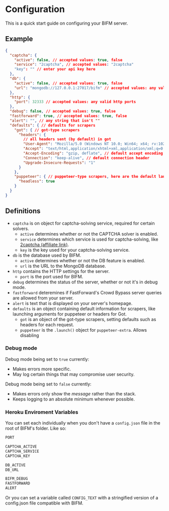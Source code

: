 # Configuration

This is a quick start guide on configuring your BIFM server.

## Example

```json
{
  "captcha": {
    "active": false, // accepted values: true, false
    "service": "2captcha", // accepted values: "2captcha"
    "key": "" // enter your api key here
  },
  "db": {
    "active": false, // accepted values: true, false
    "url": "mongodb://127.0.0.1:27017/bifm" // accepted values: any valid mongoDB url
  },
  "http": {
    "port": 32333 // accepted values: any valid http ports
  }, 
  "debug": false, // accepted values: true, false
  "fastforward": true, // accepted values: true, false
  "alert": "", // any string that isn't ""
  "defaults": { // defaults for scrapers
    "got": { // got-type scrapers
      "headers": {
        // all headers sent (by default) in got
        "User-Agent": "Mozilla/5.0 (Windows NT 10.0; Win64; x64; rv:102.0) Gecko/20100101 Firefox/102.0", // default user agent, currently firefox 102.0 on linux
        "Accept": "text/html,application/xhtml+xml,application/xml;q=0.9,*/*;q=0.8", // default accept header
        "Accept-Encoding": "gzip, deflate", // default accept encoding
        "Connection": "keep-alive", // default connection header
        "Upgrade-Insecure-Requests": "1" 
      }
    },
    "puppeteer": { // puppeteer-type scrapers, here are the default launching headers.
      "headless": true
    }
  }
}
```

## Definitions

- `captcha` is on object for captcha-solving service, required for certain solvers.
  - `active` determines whether or not the CAPTCHA solver is enabled.
  - `service` determines which service is used for captcha-solving, like [2captcha (affiliate link)](https://2captcha.com?from=12366899).
  - `key` is the key used for your captcha-solving service.
- `db` is the database used by BIFM.
  - `active` determines whether or not the DB feature is enabled.
  - `url` is the URL to the MongoDB database.
- `http` contains the HTTP settings for the server.
  - `port` is the port used for BIFM.
- `debug` determines the status of the server, whether or not it's in debug mode. 
- `fastforward` deteremines if FastForward's Crowd Bypass server queries are allowed from your server.
- `alert` is text that is displayed on your server's homepage.
- `defaults` is an object containing default information for scrapers, like launching arguments for puppeteer or headers for Got.
  - `got` is an object of the got-type scrapers, setting defaults such as headers for each request.
  - `puppeteer` is the `.launch()` object for `puppeteer-extra`. Allows disabling 

### Debug mode

Debug mode being set to `true` currently:
- Makes errors more specific.
- May log certain things that may compromise user security.

Debug mode being set to `false` currently:
- Makes errors only show the *message* rather than the stack.
- Keeps logging to an absolute minimum whenever possible.

### Heroku Enviroment Variables

You can set each individually when you don't have a `config.json` file in the root of BIFM's folder. Like so:

```sh
PORT

CAPTCHA_ACTIVE
CAPTCHA_SERVICE
CAPTCHA_KEY

DB_ACTIVE
DB_URL

BIFM_DEBUG
FASTFORWARD
ALERT
```

Or you can set a variable called `CONFIG_TEXT` with a stringified version of a config.json file compatible with BIFM.
